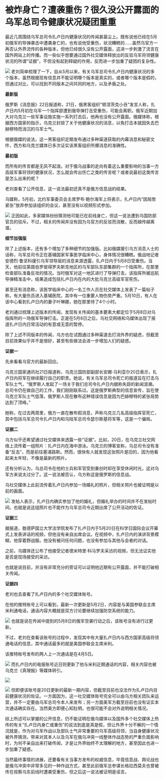 # 被炸身亡？遭袭重伤？很久没公开露面的乌军总司令健康状况疑团重重

最近几周围绕乌军总司令扎卢日内健康状况的传闻甚嚣尘上。既有说他已经在5月初俄军的导弹袭击中遭袭身亡的，也有说他受重伤，状况糟糕的……虽然乌官方一再否认外界流传的各种版本，但他已经很久没有公开露面，这进一步刺激了流言在国外网站上的传播。而一些似乎想要通过国外社交媒体释放出的反驳乌军将领健康状况的所谓“证据”，不但没有起到释疑的作用，反而进一步加重了疑团的复杂性。

![](https://inews.gtimg.com/om_bt/OKFP-kq8m5523-rS7PjBFe_yoeR6_H7FbUdFsqhJSJPMYAA/1000)
老刘简单梳理了一下，自从5月以来，有关乌军总司令扎卢日内健康状况的多个版本，虽然根据现有信息并不能证明哪个版本是真实的，或者哪个版本是假的，但通过对比，可以找到不同版本之间共同的地方，以及矛盾之处。

**最新版**

俄罗斯《消息报》22日报道称，21日，俄黑客组织“顿涅茨克小丑”发言人称，扎卢日内5月初在乌军一个指挥部遭到俄导弹打击受重伤，可能会离职。俄军近期加大对乌克兰一些军事设施实施一系列打击后，他再也没有公开露面。俄媒体称，根据西方国家的指示，乌克兰封锁了关于他健康状况的消息，以免打击本就因失去巴赫穆特而消沉的乌军士气。

根据俄媒的说法，这一黑客组织定期发布通过多种渠道获取的内幕消息和秘密文件，西方和乌克兰媒体已多次证实该黑客组织所爆消息的准确性。

**最初版**

而所有的传言都是无风不起浪。对于俄乌战事的走向有着这么重要影响的当事一方高级军事将领的健康状况，怎么就会传出伤亡之类的传言呢？或者说最初这类传言是怎么出来的呢？

老刘查看了公开信息，这一说法最初还真不是俄方信息战的结果。

乌媒称，5月初，北约军事委员会主席罗布·鲍尔海军上将表示，扎卢日内“因局势紧张”放弃参加该组织的会议，甚至没有以视频形式参加。

![](https://inews.gtimg.com/om_bt/O1U7goB4aRQumFYkfFrX25BNGLlgDGiUkitHf9iDTNeWQAA/1000)
正因如此，多家媒体纷纷猜测他可能已在前线身亡，但这一说法遭到乌国防部官员的驳斥。不过，相关的传闻并没有因为乌官方的反驳而消散，反而越传越离谱。

**细节加强版**

除了上述版本，还有多个增加了多种细节的加强版。比如俄媒援引乌方消息人士的话称，乌军总司令正在基辅国家军事医学临床中心，身体情况很糟糕。俄战地记者安德烈·鲁坚科援引乌军领导层的消息来源透露，扎卢日内于5月8日受重伤。当天，他前往第聂伯罗彼得罗夫斯克地区的乌军部队东部集群的一个指挥所，在那里检查部队准备反攻的情况。当时俄军对这一地区进行了导弹打击，该指挥所被巡航导弹精准击中，结果造成包括扎卢日内在内的大批乌克兰高级军官死伤。

甚至还有消息称，该医学临床中心的一名工作人员在社交媒体上发表了一篇帖子称，有大量伤员进入基辅医院，其中有一位重要人物伤势严重。5月10日，有人在该中心看到扎卢日内的妻子叶琳娜，她在那里待了4个小时。

老刘通过梳理上述版本的传闻，发现有关传闻的基本要素大都定位于5月8日对乌指挥所的一场俄军导弹打击。正是在5月8日之后，乌社交网络和乌媒体出现了报道扎卢日内日常活动的有意或无意的暂停。

除了上述不同版本的传闻，乌方也在试图通过多种渠道去打消外界的疑虑，但截至目前效果似乎并不是很好，甚至有些做法会进一步增加人们的疑惑。

**证据一**

先来看看乌官方的最新回应。

乌克兰国家通讯社21日报道称，乌克兰国防部副部长安娜·马利亚尔20日表示，扎卢日内将军在继续履行自己的职责。她说，有关乌军总司令死亡的报道旨在打击乌军队士气，“俄罗斯人发起了一场关于我们总司令扎卢日内据称失踪的新闻浪潮。总司令仍在做自己的工作，我们刚刚联系过。这是俄罗斯典型的信息宣传，旨在使乌克兰军队士气低落，俄罗斯人现在散布这种错误信息是因为巴赫穆特的紧张局势达到了顶峰。”

她称，在过去两周里，俄方一直在散布假消息，声称乌克兰几名高级指挥官死亡，其中包括乌军总司令扎卢日内和乌陆军总司令瑟尔斯基将军等，这是一个骗局。

**证据二**

乌方似乎还希望通过社交媒体来透露一些“证据”。比如，20日，在乌克兰社交网络上流传着一组照片：扎卢日内在海中游泳。乌克兰的博客宣称，乌总司令没有准备“反击”，而是前往塞浦路斯。然而，很快有人就发现这张照片是旧的，因为他看起来太年轻，不像是最新的照片。

还有分析认为，乌总司令在他的士兵和军官受到重创时却在享受休闲时光，这对乌军方来说太过分了。这一说法被否认，乌方称这是俄罗斯的信息战。

乌社交媒体上此前流传着扎卢日内参加一场婚礼的照片，但相关照片也被证明是以前的画面。

![](https://inews.gtimg.com/om_bt/O0dy1lGvThrLYbPpSgzWM5Uv9EuMCdfHn9Ss0N-Mt-n7oAA/1000)
发帖人表示，扎卢日内确实参加了他的婚礼，但婚礼举办的时间并不在发帖时间。也就是说这组照片也不能作为乌军总司令近期出席了公开活动的佐证。

**证据三**

据报道，敖德萨国立大学法学院发布了扎卢日内于5月20日在科学日国际会议开幕式上发表讲话的视频，但他没有亲自出席会议。在视频中，扎卢日内的演讲背景模糊，他穿着野战服。他没有被问任何问题，也没有参加与其他与会者的对话。

之前，乌媒体还公布了他接受记者德米特里·科马罗夫采访的视频，但无法证实他是否是现场接受的采访。

也就是说目前，并没有非常充分的旁证可以证明他近期有公开露面，并不能打破相关传闻。

**证据四**

老刘也去查看了扎卢日内的多个社交媒体账号。

在他的推特账号上可以看到，最新一次更新是5月2日，内容是与美国参联会主席米利通电话，通话内容大概就是双方讨论要继续加强防空系统的能力。

![](https://inews.gtimg.com/om_bt/OZ9Uy5hQbUb6E7pHtKPPI0iATsXjYfmNJWJEGcBr6ctN0AA/1000)
也就是说在传闻中提到的5月8日的俄军空袭行动之后，该账号没有进行过更新。

不过，老刘在查看该账号的过程中，发现其中有大量扎卢日内与西方国家高级将领通电话的信息，其中通话最多的就是美国参联会主席米利。

该推特账号发布的两人上一次通话是在4月5日。

![](https://inews.gtimg.com/om_bt/OBUMpeL_Wb3g21BEucXtAbkqfZfVLR-SageqxAigDxiMgAA/1000)
而扎卢日内的电报账号近日则更新了他与米利近期通话的内容，相关内容也被乌克兰《真理报》等媒体转引。

![](https://inews.gtimg.com/om_bt/OKtJSqKzBKlKvQpWQvdpCpDXaVWcRneDRw78LYWKpC7i8AA/1000)

![](https://inews.gtimg.com/om_bt/OXArDVzGK_M62SBus90WHU-lmZWYg9yAQ70p3FabrFA44AA/1000)
但即便该账号是20日更新的最新一期内容，但截至目前也没法作为扎卢日内目前健康状况的佐证。一方面因为，这一社交媒体账号完全可以由乌方相关团队来运营，并不一定要由乌军总司令本人来发布；另一方面美军方截至目前也没有证实本次通话确实存在。当然美方即便心知肚明，也很可能不会对外说明相关情况。

综上所述可以掌握的公开信息，仍不能证明在俄乌媒体以及国外多个社交媒体上热传的有关“扎卢日内身亡或重伤”的说法到底是真是假，但让外界十分不解的一个情况就是，作为对乌军作战以及部队士气非常重要的乌军高级将领，当自身健康状况被外界猜测，带来对其本人以及乌军在俄乌冲突一线整体作战态势的严重负面影响时，为何不亲自出来打破传闻，才是让外界始终不太理解的地方，甚至因此也进一步加重了疑惑。

当然最终事情的进展，还要看有关当事方发布的权威信息，毕竟信息战、舆论战也是俄乌冲突中非常多见的一种作战方式，甚至此前俄军总参谋长格拉西莫夫也曾被传在视察乌东前线时遭袭受重伤，但之后这一说法被证明是谣言。


